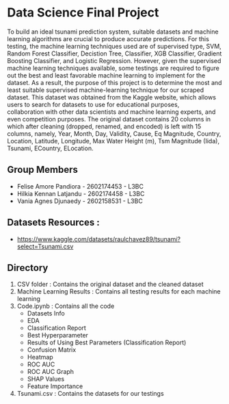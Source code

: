 # Data Science Final Project
To build an ideal tsunami prediction system, suitable datasets and machine learning algorithms are crucial to produce accurate predictions. For this testing, the machine learning techniques used are of supervised type, SVM, Random Forest Classifier, Decistion Tree, Classifier, XGB Classifier, Gradient Boosting Classifier, and Logistic Regression. However, given the supervised machine learning techniques available, some testings are required to figure out the best and least favorable machine learning to implement for the dataset. As a result, the purpose of this project is to determine the most and least suitable supervised machine-learning technique for our scraped dataset. This dataset was obtained from the Kaggle website, which allows users to search for datasets to use for educational purposes, collaboration with other data scientists and machine learning experts, and even competition purposes. The original dataset contains 20 columns in which after cleaning (dropped, renamed, and encoded) is left with 15 columns, namely, Year, Month, Day, Validity, Cause, Eq Magnitude, Country, Location, Latitude, Longitude, Max Water Height (m), Tsm Magnitude (Iida), Tsunami, ECountry, ELocation.

## Group Members
+ Felise Amore Pandiora - 2602174453 - L3BC
+ Hilkia Kennan Latjandu - 2602174458 - L3BC
+ Vania Agnes Djunaedy - 2602158531 - L3BC

## Datasets Resources : 
+ https://www.kaggle.com/datasets/raulchavez89/tsunami?select=Tsunami.csv

## Directory
1. CSV folder : Contains the original dataset and the cleaned dataset
2. Machine Learning Results : Contains all testing results for each machine learning
3. Code.ipynb : Contains all the code
   - Datasets Info
   - EDA
   - Classification Report
   - Best Hyperparameter
   - Results of Using Best Parameters (Classification Report)
   - Confusion Matrix
   - Heatmap
   - ROC AUC
   - ROC AUC Graph
   - SHAP Values
   - Feature Importance
4. Tsunami.csv : Contains the datasets for our testings
